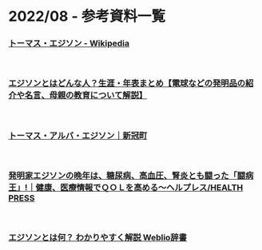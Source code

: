 # 2022/08 - 参考資料一覧

### [トーマス・エジソン - Wikipedia](https://ja.wikipedia.org/wiki/%E3%83%88%E3%83%BC%E3%83%9E%E3%82%B9%E3%83%BB%E3%82%A8%E3%82%B8%E3%82%BD%E3%83%B3)

<br>

### [エジソンとはどんな人？生涯・年表まとめ【電球などの発明品の紹介や名言、母親の教育について解説】](https://rekisiru.com/14534)

<br>

### [トーマス・アルバ・エジソン｜新冠町](https://www.niikappu.jp/kurashi/kyoiku/bunka-sports/record/history/edison.html)

<br>

### [発明家エジソンの晩年は、糖尿病、高血圧、腎炎とも闘った「闘病王」!｜健康、医療情報でＱＯＬを高める〜ヘルプレス/HEALTH PRESS](http://healthpress.jp/2015/10/adhd-3.html)

<br>

### [エジソンとは何？ わかりやすく解説 Weblio辞書](https://www.weblio.jp/content/%E3%82%A8%E3%82%B8%E3%82%BD%E3%83%B3)

<br>